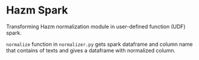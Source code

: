# Hazm Spark

Transforming Hazm normalization module in user-defined function (UDF) spark.

`normalize` function in `normalizer.py` gets spark dataframe and column name that contains of texts and gives a dataframe with normalized column.